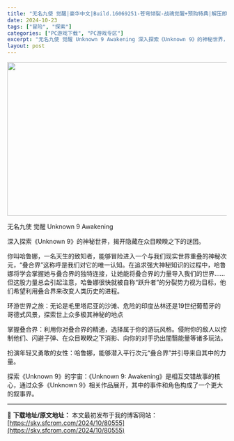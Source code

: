```yaml
---
title: "无名九使 觉醒|豪华中文|Build.16069251-苍穹倾裂-战魂觉醒+预购特典|解压即撸|"
date: 2024-10-23
tags: ["冒险", "探索"]
categories: ["PC游戏下载", "PC游戏专区"]
excerpt: "无名九使 觉醒 Unknown 9 Awakening 深入探索《Unknown 9》的神秘世界，揭开隐藏在众目睽睽之下的谜团。 你叫哈鲁娜，一名天生的致知者，能够冒险进入一个与我们现实世界重叠的神秘次元，“叠合界”这称呼是我们对它的唯一认知。在追求强大神秘知识的过程中，哈鲁娜将学会掌握她与叠合界的&hellip;"
layout: post
---
```


<img class="aligncenter size-full wp-image-80552" src="https://sky.sfcrom.com/wp-content/uploads/2024/10/2024102302004362.webp" alt="" width="616" height="353" />

无名九使 觉醒 Unknown 9 Awakening

深入探索《Unknown 9》的神秘世界，揭开隐藏在众目睽睽之下的谜团。

你叫哈鲁娜，一名天生的致知者，能够冒险进入一个与我们现实世界重叠的神秘次元，“叠合界”这称呼是我们对它的唯一认知。在追求强大神秘知识的过程中，哈鲁娜将学会掌握她与叠合界的独特连接，让她能将叠合界的力量导入我们的世界……但这股力量总会引起注意，哈鲁娜很快就被自称“跃升者”的分裂势力视为目标，他们希望利用叠合界来改变人类历史的进程。

环游世界之旅：无论是毛里塔尼亚的沙滩、危险的印度丛林还是19世纪葡萄牙的哥德式风景，探索世上众多极其神秘的地点

掌握叠合界：利用你对叠合界的精通，选择属于你的游玩风格。侵附你的敌人以控制他们、闪避子弹、在众目睽睽之下消影、向你的对手扔出闇翳能量等诸多玩法。

扮演年轻又勇敢的女性：哈鲁娜，能够潜入平行次元“叠合界”并引导来自其中的力量。

探索《Unknown 9》的宇宙：《Unknown 9: Awakening》是相互交错故事的核心，通过众多《Unknown 9》相关作品展开，其中的事件和角色构成了一个更大的叙事界。

---
📖 **下载地址/原文地址：** 本文最初发布于我的博客网站：[https://sky.sfcrom.com/2024/10/80555](https://sky.sfcrom.com/2024/10/80555)
